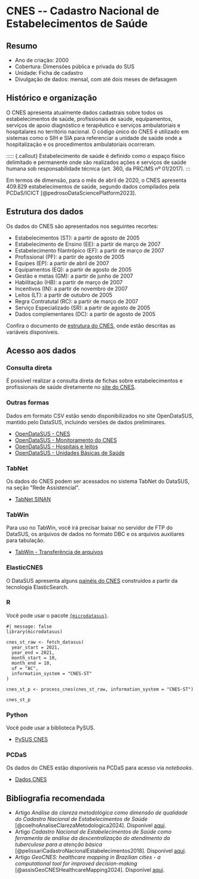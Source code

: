 # CNES -- Cadastro Nacional de Estabelecimentos de Saúde

## Resumo

-  Ano de criação: 2000
-  Cobertura: Dimensões pública e privada do SUS
-  Unidade: Ficha de cadastro
-  Divulgação de dados: mensal, com até dois meses de defasagem

## Histórico e organização



O CNES apresenta atualmente dados cadastrais sobre todos os estabelecimentos de saúde, profissionais de saúde, equipamentos, serviços de apoio diagnóstico e terapêutico e serviços ambulatoriais e hospitalares no território nacional. O código único do CNES é utilizado em sistemas como o SIH e SIA para referenciar a unidade de saúde onde a hospitalização e os procedimentos ambulatoriais ocorreram. 

::::: {.callout}
Estabelecimento de saúde é definido como o espaço físico delimitado e permanente onde são realizados ações e serviços de saúde humana sob responsabilidade técnica (art. 360, da PRC/MS nº 01/2017).
:::

Em termos de dimensão, para o mês de abril de 2020, o CNES apresenta 409.829 estabelecimentos de saúde, segundo dados compilados pela PCDaS/ICICT [@pedrosoDataSciencePlatform2023]. 


## Estrutura dos dados

Os dados do CNES são apresentados nos seguintes recortes:

-  Estabelecimentos (ST): a partir de agosto de 2005
-  Estabelecimento de Ensino (EE): a partir de março de 2007
-  Estabelecimento filantrópico (EF): a partir de março de 2007
-  Profissional (PF): a partir de agosto de 2005
-  Equipes (EP): a partir de abril de 2007
-  Equipamentos (EQ): a partir de agosto de 2005
-  Gestão e metas (GM): a partir de junho de 2007
-  Habilitação (HB): a partir de março de 2007
-  Incentivos (IN): a partir de novembro de 2007
-  Leitos (LT): a partir de outubro de 2005
-  Regra Contratutal (RC): a partir de março de 2007
-  Serviço Especializado (SR): a partir de agosto de 2005
-  Dados complementares (DC): a partir de agosto de 2005

Confira o documento de [estrutura do CNES](assets/cnes/IT_CNES_1706.pdf), onde estão descritas as variáveis disponíveis.

## Acesso aos dados

### Consulta direta

É possível realizar a consulta direta de fichas sobre estabelecimentos e profissionais de saúde diretamente no [site do CNES](https://cnes.datasus.gov.br).

### Outras formas

Dados em formato CSV estão sendo disponibilizados no site OpenDataSUS, mantido pelo DataSUS, incluindo versões de dados preliminares.

-  [OpenDataSUS - CNES](https://opendatasus.saude.gov.br/dataset/cnes-cadastro-nacional-de-estabelecimentos-de-saude)
-  [OpenDataSUS - Monitoramento do CNES](https://opendatasus.saude.gov.br/dataset/monitoramento-no-cadastro-nacional-de-estabelecimentos-de-saude-cnes)
-  [OpenDataSUS - Hospitais e leitos](https://opendatasus.saude.gov.br/dataset/hospitais-e-leitos)
-  [OpenDataSUS - Unidades Básicas de Saúde](https://opendatasus.saude.gov.br/dataset/unidades-basicas-de-saude-ubs)

### TabNet

Os dados do CNES podem ser acessados no sistema TabNet do DataSUS, na seção "Rede Assistencial".

-  [TabNet SINAN](https://datasus.saude.gov.br/informacoes-de-saude-tabnet/)

### TabWin

Para uso no TabWin, você irá precisar baixar no servidor de FTP do DataSUS, os arquivos de dados no formato DBC e os arquivos auxiliares para tabulação.

-  [TabWin - Transferência de arquivos](https://datasus.saude.gov.br/transferencia-de-arquivos/)

### ElasticCNES

O DataSUS apresenta alguns [painéis do CNES](https://elasticnes.saude.gov.br) construídos a partir da tecnologia ElasticSearch.

### R

Você pode usar o pacote [`{microdatasus}`](https://rfsaldanha.github.io/microdatasus/index.html).

```{r}
#| message: false
library(microdatasus)

cnes_st_raw <- fetch_datasus(
  year_start = 2021,
  year_end = 2021,
  month_start = 10,
  month_end = 10,
  uf = "AC",
  information_system = "CNES-ST"
)

cnes_st_p <- process_cnes(cnes_st_raw, information_system = "CNES-ST")

cnes_st_p
```

### Python

Você pode usar a biblioteca PySUS.

-  [PySUS CNES](https://pysus.readthedocs.io/en/latest/databases/CNES.html)

### PCDaS

Os dados do CNES estão disponíveis na PCDaS para acesso via *notebooks*.

-  [Dados CNES](https://pcdas.icict.fiocruz.br/conjunto-de-dados/cadastro-nacional-de-estabelecimentos-de-saude/)

## Bibliografia recomendada

-  Artigo *Análise da clareza metodológica como dimensão de qualidade do Cadastro Nacional de Estabelecimentos de Saúde* [@coelhoAnaliseClarezaMetodologica2024]. Disponível [aqui](https://doi.org/10.1590/2358-289820241408383P).
-  Artigo *Cadastro Nacional de Estabelecimentos de Saúde como ferramenta de análise da descentralização do atendimento da tuberculose para a atenção básica* [@pelissariCadastroNacionalEstabelecimentos2018]. Disponível [aqui](https://doi.org/10.1590/0102-311X00173917).
-  Artigo *GeoCNES: healthcare mapping in Brazilian cities - a computational tool for improved decision-making* [@assisGeoCNESHealthcareMapping2024]. Disponível [aqui](https://doi.org/10.1590/1413-812320242911.02672024).

